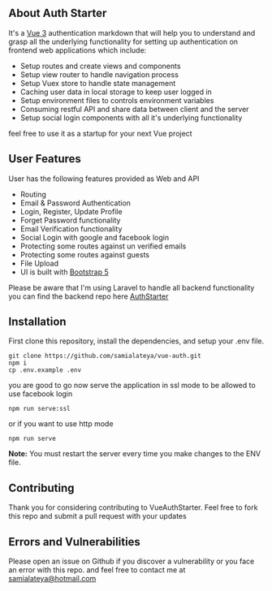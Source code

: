 ## About Auth Starter

It's  a [Vue 3](https://vuejs.org/) authentication markdown that will help you to understand and grasp all the underlying functionality for setting up authentication on frontend web applications which include:
- Setup routes and create views and components
- Setup view router to handle navigation process
- Setup Vuex store to handle state management
- Caching user data in local storage to keep user logged in
- Setup environment files to controls environment variables
- Consuming restful API and share data between client and the server
- Setup social login components with all it's underlying functionality

feel free to use it as a startup for your next Vue project

## User Features

User has the following features provided as Web and API

- Routing
- Email & Password Authentication
- Login, Register, Update Profile
- Forget Password functionality
- Email Verification functionality
- Social Login with google and facebook login
- Protecting some routes against un verified emails
- Protecting some routes against guests
- File Upload
- UI is built with [Bootstrap 5](https://getbootstrap.com/docs/5.1/getting-started/introduction/)

Please be aware that I'm using Laravel to handle all backend functionality you can find the backend repo here [AuthStarter](https://github.com/samialateya/Auth-Starter)


## Installation

First clone this repository, install the dependencies, and setup your .env file.

```
git clone https://github.com/samialateya/vue-auth.git
npm i
cp .env.example .env
```

you are good to go now serve the application in ssl mode to be allowed to use facebook login
```
npm run serve:ssl
```
or if you want to use http mode
```
npm run serve
```

<b>Note:</b> You must restart the server every time you make changes to the ENV file.

## Contributing

Thank you for considering contributing to VueAuthStarter.
Feel free to fork this repo and submit a pull request with your updates

## Errors and Vulnerabilities

Please open an issue on Github if you discover a vulnerability or you face an error with this repo.
and feel free to contact me at [samialateya@hotmail.com](mailto:samialateya@hotmail.com)
